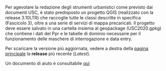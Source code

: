 
Per agevolare la redazione degli strumenti urbanistici come previsto dai documenti USC, è stato predisposto un progetto QGIS (realizzato con la release 3.10LTR) che raccoglie tutte le classi descritte in specifica (Fascicolo 3), oltre a una serie di servizi di mappa precaricati.
Il progetto deve essere salvato in una cartella insiema al geopackage (USC2020.gpkg) che contiene i dati del Ppr e le tabelle di dominio necessarie per il funzionamento delle maschere di interrogazione e data entry.

Per scaricare la versione più aggiornata, vedere a destra della [pagina principale](https://github.com/SITA-RegionePiemonte/USC2020) la <b>release</b> più recente (*Latest*).


Un documento di aiuto è consultabile [qui](https://docs.google.com/document/d/1Fz5zn54UdLSFZMBj04jOkxKPfY_u2rV75DFCAJcHPvU/view)
